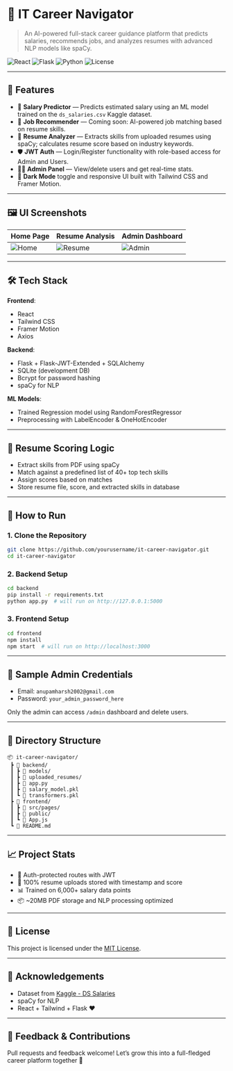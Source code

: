 # 🚀 IT Career Navigator

> An AI-powered full-stack career guidance platform that predicts salaries, recommends jobs, and analyzes resumes with advanced NLP models like spaCy.

![React](https://img.shields.io/badge/frontend-React-blue?style=flat&logo=react)
![Flask](https://img.shields.io/badge/backend-Flask-green?style=flat&logo=flask)
![Python](https://img.shields.io/badge/ML-Python-yellow?style=flat&logo=python)
![License](https://img.shields.io/badge/license-MIT-blue)

---

## 📌 Features

- 🧠 **Salary Predictor** — Predicts estimated salary using an ML model trained on the `ds_salaries.csv` Kaggle dataset.
- 💼 **Job Recommender** — Coming soon: AI-powered job matching based on resume skills.
- 📄 **Resume Analyzer** — Extracts skills from uploaded resumes using spaCy; calculates resume score based on industry keywords.
- 🛡️ **JWT Auth** — Login/Register functionality with role-based access for Admin and Users.
- 👨‍💻 **Admin Panel** — View/delete users and get real-time stats.
- 🌙 **Dark Mode** toggle and responsive UI built with Tailwind CSS and Framer Motion.

---

## 🖼️ UI Screenshots

| Home Page | Resume Analysis | Admin Dashboard |
|----------|------------------|-----------------|
| ![Home](screenshots/home.png) | ![Resume](screenshots/resume.png) | ![Admin](screenshots/admin.png) |

---

## 🛠️ Tech Stack

**Frontend**:
- React
- Tailwind CSS
- Framer Motion
- Axios

**Backend**:
- Flask + Flask-JWT-Extended + SQLAlchemy
- SQLite (development DB)
- Bcrypt for password hashing
- spaCy for NLP

**ML Models**:
- Trained Regression model using RandomForestRegressor
- Preprocessing with LabelEncoder & OneHotEncoder

---

## 🧠 Resume Scoring Logic

- Extract skills from PDF using spaCy
- Match against a predefined list of 40+ top tech skills
- Assign scores based on matches
- Store resume file, score, and extracted skills in database

---

## 🏁 How to Run

### 1. Clone the Repository
```bash
git clone https://github.com/yourusername/it-career-navigator.git
cd it-career-navigator
```

### 2. Backend Setup
```bash
cd backend
pip install -r requirements.txt
python app.py  # will run on http://127.0.0.1:5000
```

### 3. Frontend Setup
```bash
cd frontend
npm install
npm start  # will run on http://localhost:3000
```

---

## 🧪 Sample Admin Credentials

- Email: `anupamharsh2002@gmail.com`
- Password: `your_admin_password_here`

Only the admin can access `/admin` dashboard and delete users.

---

## 📂 Directory Structure

```
📦 it-career-navigator/
 ┣ 📁 backend/
 ┃ ┣ 📁 models/
 ┃ ┣ 📁 uploaded_resumes/
 ┃ ┣ 📜 app.py
 ┃ ┣ 📜 salary_model.pkl
 ┃ ┗ 📜 transformers.pkl
 ┣ 📁 frontend/
 ┃ ┣ 📁 src/pages/
 ┃ ┣ 📁 public/
 ┃ ┗ 📜 App.js
 ┗ 📜 README.md
```

---

## 📈 Project Stats

- 🔐 Auth-protected routes with JWT
- 📁 100% resume uploads stored with timestamp and score
- 📊 Trained on 6,000+ salary data points
- 📦 ~20MB PDF storage and NLP processing optimized

---

## 📄 License

This project is licensed under the [MIT License](LICENSE).

---

## 🙌 Acknowledgements

- Dataset from [Kaggle - DS Salaries](https://www.kaggle.com/datasets/ruchi798/data-science-job-salaries)
- spaCy for NLP
- React + Tailwind + Flask ❤️

---

## 💬 Feedback & Contributions

Pull requests and feedback welcome! Let’s grow this into a full-fledged career platform together 🚀